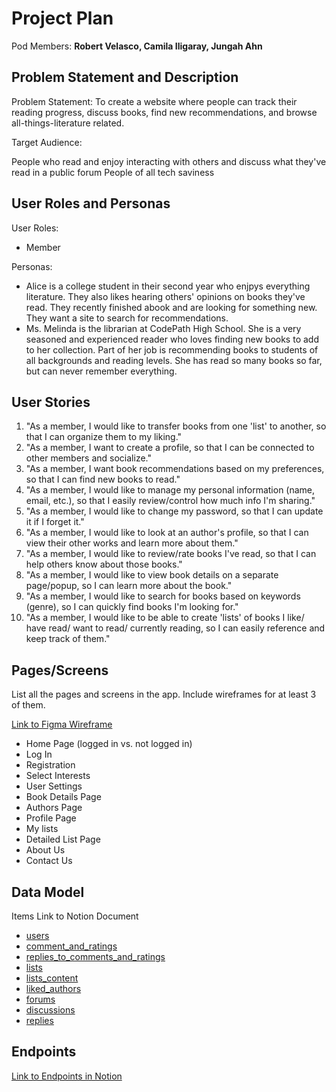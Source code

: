 # Project Plan

Pod Members: **Robert Velasco, Camila Iligaray, Jungah Ahn**

## Problem Statement and Description

Problem Statement: To create a website where people can track their reading progress, discuss books, find new recommendations, and browse all-things-literature related.

Target Audience:

People who read and enjoy interacting with others and discuss what they've read in a public forum
People of all tech saviness

## User Roles and Personas

User Roles: 
 - Member

Personas:
 - Alice is a college student in their second year who enjpys everything literature. They also likes hearing others' opinions on books they've read. They recently finished abook and are looking for something new. They want a site to search for recommendations.
 - Ms. Melinda is the librarian at CodePath High School. She is a very seasoned and experienced reader who loves finding new books to add to her collection. Part of her job is recommending books to students of all backgrounds and reading levels. She has read so many books so far, but can never remember everything.

## User Stories

1. "As a member, I would like to transfer books from one 'list' to another, so that I can organize them to my liking."
2. "As a member, I want to create a profile, so that I can be connected to other members and socialize."
3. "As a member, I want book recommendations based on my preferences, so that I can find new books to read."
4. "As a member, I would like to manage my personal information (name, email, etc.), so that I easily review/control how much info I'm sharing."
5. "As a member, I would like to change my password, so that I can update it if I forget it."
6. "As a member, I would like to look at an author's profile, so that I can view their other works and learn more about them."
7. "As a member, I would like to review/rate books I've read, so that I can help others know about those books."
8. "As a member, I would like to view book details on a separate page/popup, so I can learn more about the book."
9. "As a member, I would like to search for books based on keywords (genre), so I can quickly find books I'm looking for."
10. "As a member, I would like to be able to create 'lists' of books I like/ have read/ want to read/ currently reading, so I can easily reference and keep track of them."

## Pages/Screens

List all the pages and screens in the app. Include wireframes for at least 3 of them.

[Link to Figma Wireframe](https://www.figma.com/file/Ch7mNRBcT3V0TaxZrPFNGC/Project-Indigo-High-Fidelity?node-id=0%3A1)

- Home Page (logged in vs. not logged in)
- Log In 
- Registration
- Select Interests
- User Settings
- Book Details Page
- Authors Page
- Profile Page
- My lists
- Detailed List Page
- About Us
- Contact Us

## Data Model

Items Link to Notion Document

- [users](https://www.notion.so/9b6fd735abd74917ae0882bbe1fa8fc5?v=d2f9069187444175952109c20b6c12b7)
- [comment_and_ratings](https://www.notion.so/70f24fd416ef4eeaa5722864c5947d50?v=be14ed2191654b84a349aada4c9d02b0)
- [replies_to_comments_and_ratings](https://www.notion.so/dabc50dddd9a49dba8d94e93ccc1a205?v=a9f1baaafe1a4b8584d3626a79b0d97b)
- [lists](https://www.notion.so/1901f8adf6eb45678a751dacaab6ca92?v=ca81b34d6390492b9468aabf070d168e)
- [lists_content](https://www.notion.so/d4920faa385e459682e0d31af609efac?v=abde9f53bde643d9b6ebce98b7fb167c)
- [liked_authors](https://www.notion.so/cc076dd28e884a54b4103dcb0c93c388?v=b4731310d6c44f029fa46aa59ff7a546)
- [forums](https://www.notion.so/3e22e4574fb840139b1911e35eaab567?v=95c4abd21d2b475e9a23225bad08dc77)
- [discussions](https://www.notion.so/011f17cb56f3405daf7ef3be05f153b7?v=b3bf905bb9964a188c4daab5bbd16a03)
- [replies](https://www.notion.so/d8bf92b9be7c459683815db3fb0ce986?v=7261d3eda44f4319a022815f6593faee)

## Endpoints

[Link to Endpoints in Notion](https://www.notion.so/69bbb2d631974dd3bbf5eae02c348238?v=47c204c59fef4e699db45f227787f0da)

